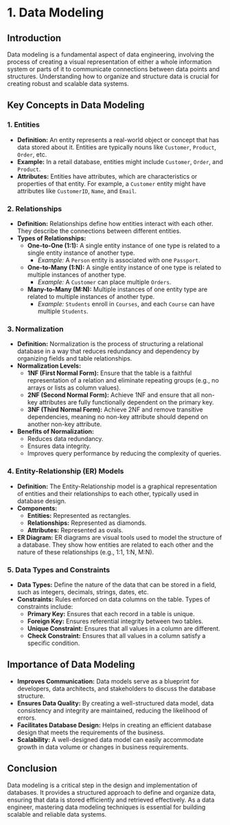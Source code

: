 # 1. Data Modeling

## Introduction
Data modeling is a fundamental aspect of data engineering, involving the process of creating a visual representation of either a whole information system or parts of it to communicate connections between data points and structures. Understanding how to organize and structure data is crucial for creating robust and scalable data systems.

## Key Concepts in Data Modeling

### 1. **Entities**
   - **Definition:** An entity represents a real-world object or concept that has data stored about it. Entities are typically nouns like `Customer`, `Product`, `Order`, etc.
   - **Example:** In a retail database, entities might include `Customer`, `Order`, and `Product`.
   - **Attributes:** Entities have attributes, which are characteristics or properties of that entity. For example, a `Customer` entity might have attributes like `CustomerID`, `Name`, and `Email`.

### 2. **Relationships**
   - **Definition:** Relationships define how entities interact with each other. They describe the connections between different entities.
   - **Types of Relationships:**
     - **One-to-One (1:1):** A single entity instance of one type is related to a single entity instance of another type. 
       - *Example:* A `Person` entity is associated with one `Passport`.
     - **One-to-Many (1:N):** A single entity instance of one type is related to multiple instances of another type.
       - *Example:* A `Customer` can place multiple `Orders`.
     - **Many-to-Many (M:N):** Multiple instances of one entity type are related to multiple instances of another type.
       - *Example:* `Students` enroll in `Courses`, and each `Course` can have multiple `Students`.

### 3. **Normalization**
   - **Definition:** Normalization is the process of structuring a relational database in a way that reduces redundancy and dependency by organizing fields and table relationships.
   - **Normalization Levels:**
     - **1NF (First Normal Form):** Ensure that the table is a faithful representation of a relation and eliminate repeating groups (e.g., no arrays or lists as column values).
     - **2NF (Second Normal Form):** Achieve 1NF and ensure that all non-key attributes are fully functionally dependent on the primary key.
     - **3NF (Third Normal Form):** Achieve 2NF and remove transitive dependencies, meaning no non-key attribute should depend on another non-key attribute.
   - **Benefits of Normalization:**
     - Reduces data redundancy.
     - Ensures data integrity.
     - Improves query performance by reducing the complexity of queries.

### 4. **Entity-Relationship (ER) Models**
   - **Definition:** The Entity-Relationship model is a graphical representation of entities and their relationships to each other, typically used in database design.
   - **Components:**
     - **Entities:** Represented as rectangles.
     - **Relationships:** Represented as diamonds.
     - **Attributes:** Represented as ovals.
   - **ER Diagram:** ER diagrams are visual tools used to model the structure of a database. They show how entities are related to each other and the nature of these relationships (e.g., 1:1, 1:N, M:N).

### 5. **Data Types and Constraints**
   - **Data Types:** Define the nature of the data that can be stored in a field, such as integers, decimals, strings, dates, etc.
   - **Constraints:** Rules enforced on data columns on the table. Types of constraints include:
     - **Primary Key:** Ensures that each record in a table is unique.
     - **Foreign Key:** Ensures referential integrity between two tables.
     - **Unique Constraint:** Ensures that all values in a column are different.
     - **Check Constraint:** Ensures that all values in a column satisfy a specific condition.

## Importance of Data Modeling
- **Improves Communication:** Data models serve as a blueprint for developers, data architects, and stakeholders to discuss the database structure.
- **Ensures Data Quality:** By creating a well-structured data model, data consistency and integrity are maintained, reducing the likelihood of errors.
- **Facilitates Database Design:** Helps in creating an efficient database design that meets the requirements of the business.
- **Scalability:** A well-designed data model can easily accommodate growth in data volume or changes in business requirements.

## Conclusion
Data modeling is a critical step in the design and implementation of databases. It provides a structured approach to define and organize data, ensuring that data is stored efficiently and retrieved effectively. As a data engineer, mastering data modeling techniques is essential for building scalable and reliable data systems.

